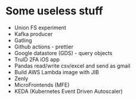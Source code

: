 # Some useless stuff

- Union FS experiment
- Kafka producer
- Gatling
- Github actions - prettier
- Google datastore (GDS) - query objects
- TruID 2FA iOS app
- Pandas read/write csv/excel and send as gmail
- Build AWS Lambda image with JIB
- Zenly
- MicroFrontends (MFE)
- KEDA (Kubernetes Event Driven Autoscaler)

